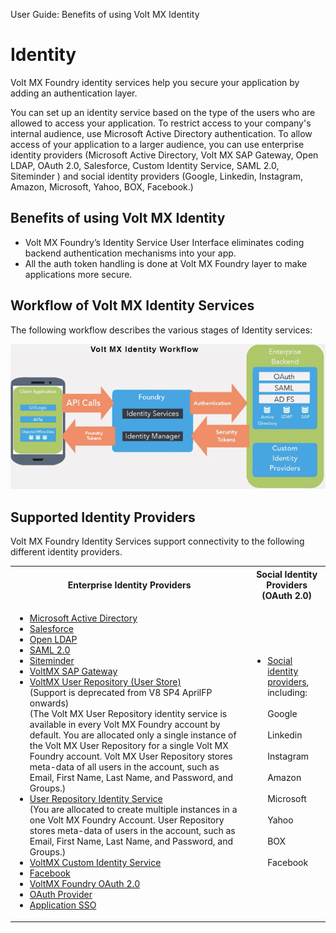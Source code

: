 
User Guide: Benefits of using Volt MX Identity

# Identity

Volt MX Foundry identity services help you secure your application by adding an authentication layer.

You can set up an identity service based on the type of the users who are allowed to access your application. To restrict access to your company's internal audience, use Microsoft Active Directory authentication. To allow access of your application to a larger audience, you can use enterprise identity providers (Microsoft Active Directory, Volt MX SAP Gateway, Open LDAP, OAuth 2.0, Salesforce, Custom Identity Service, SAML 2.0, Siteminder ) and social identity providers (Google, Linkedin, Instagram, Amazon, Microsoft, Yahoo, BOX, Facebook.)

## Benefits of using Volt MX Identity

- Volt MX Foundry’s Identity Service User Interface eliminates coding backend authentication mechanisms into your app.
- All the auth token handling is done at Volt MX Foundry layer to make applications more secure.

## Workflow of Volt MX Identity Services

The following workflow describes the various stages of Identity services:

![](Resources/Images/VoltMXIdentityWorkflow_677x313.png)

## Supported Identity Providers

Volt MX Foundry Identity Services support connectivity to the following different identity providers.

<table>
  <tr>
    <th>Enterprise Identity Providers</th>    
    <th>Social Identity Providers <br>(OAuth 2.0)</th>
  </tr>
  <tr>
    <td>
      <ul>
        <li><a href="Identity2_MS_AD.html#microsoft-active-directory-identity-service">Microsoft Active Directory</a></li>        
        <li><a href="Identity3_Salesforce.html#salesforce-identity-service">Salesforce</a></li>        
        <li><a href="Identity4_LDAP.html#open-ldap-identity-service">Open LDAP</a></li>        
        <li><a href="Identity5_SAML.html#saml-2-0-identity-service">SAML 2.0</a></li>        
        <li><a href="Identity6_SiteMinder.html#siteminder-identity-service">Siteminder</a></li>        
        <li><a href="Identity7_VoltMX_SAP.html#sap-gateway-identity-service">VoltMX SAP Gateway</a></li>        
        <li><a href="Identity12_VoltMXUR.html#user-repository-identity-service">VoltMX User Repository (User Store)</a>
          <br/>(Support is deprecated from V8 SP4 AprilFP onwards)
          <br/>(The Volt MX User Repository identity service is available in every Volt MX Foundry account by default. You are allocated only a single instance of the Volt MX User Repository for a single Volt MX Foundry account. Volt MX User Repository stores meta-data of all users in the account, such as Email, First Name, Last Name, and Password, and Groups.)
        </li>        
        <li><a href="UserRepositoryIdentityService.html">User Repository Identity Service</a>
          <br/>(You are allocated to create multiple instances in a one Volt MX Foundry Account. User Repository stores meta-data of users in the account, such as Email, First Name, Last Name, and Password, and Groups.)
        </li>        
        <li><a href="Identity8_VoltMX_Custom.html#custom-identity-service">VoltMX Custom Identity Service</a></li>        
        <li><a href="Identity9_Facebook.html#facebook-identity-service">Facebook</a></li>        
        <li><a href="Identity10_VoltMX_OAuth2.html#foundry-oauth-2-0-identity-service">VoltMX Foundry OAuth 2.0</a></li>        
        <li><a href="Identity11_OAuth.html#oauth-provider-identity-service">OAuth Provider</a></li>        
        <li><a href="Overview_AppSSO.html#AppSSOoverview">Application SSO</a></li>
      </ul>
    </td>    
    <td>
      <ul>
        <li><a href="Identity13_Social.html#social-identity-providers">Social identity providers</a>, including:<br/>
         <br/> Google <br/>         
          <br/> Linkedin <br/>         
          <br/> Instagram <br/>         
          <br/> Amazon <br/>         
          <br/> Microsoft <br/>         
          <br/> Yahoo <br/>         
          <br/> BOX <br/>         
          <br/> Facebook <br/>
        </li>
      </ul>
    </td>
  </tr>
</table>
